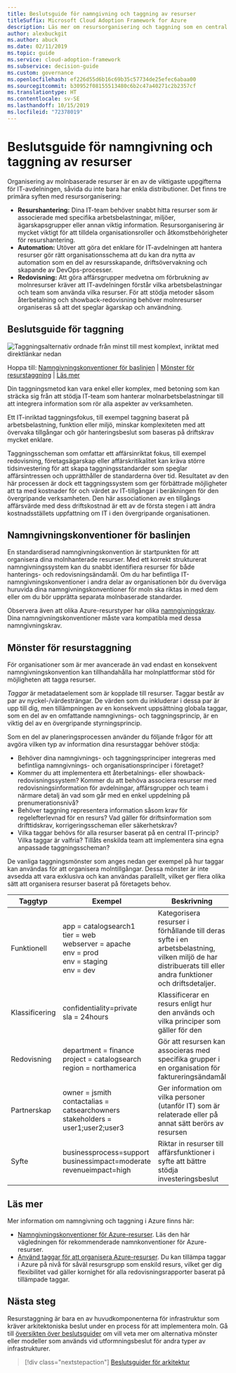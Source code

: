 ```yaml
---
title: Beslutsguide för namngivning och taggning av resurser
titleSuffix: Microsoft Cloud Adoption Framework for Azure
description: Läs mer om resursorganisering och taggning som en central tjänst i Azure-migreringar.
author: alexbuckgit
ms.author: abuck
ms.date: 02/11/2019
ms.topic: guide
ms.service: cloud-adoption-framework
ms.subservice: decision-guide
ms.custom: governance
ms.openlocfilehash: ef226d55d6b16c69b35c57734de25efec6abaa00
ms.sourcegitcommit: b30952f08155513480c6b2c47a40271c2b2357cf
ms.translationtype: HT
ms.contentlocale: sv-SE
ms.lasthandoff: 10/15/2019
ms.locfileid: "72378019"
---
```

# <a name="resource-naming-and-tagging-decision-guide"></a>Beslutsguide för namngivning och taggning av resurser

Organisering av molnbaserade resurser är en av de viktigaste uppgifterna för IT-avdelningen, såvida du inte bara har enkla distributioner. Det finns tre primära syften med resursorganisering:

- **Resurshantering:** Dina IT-team behöver snabbt hitta resurser som är associerade med specifika arbetsbelastningar, miljöer, ägarskapsgrupper eller annan viktig information. Resursorganisering är mycket viktigt för att tilldela organisationsroller och åtkomstbehörigheter för resurshantering.
- **Automation:** Utöver att göra det enklare för IT-avdelningen att hantera resurser gör rätt organisationsschema att du kan dra nytta av automation som en del av resursskapande, driftsövervakning och skapande av DevOps-processer.
- **Redovisning:** Att göra affärsgrupper medvetna om förbrukning av molnresurser kräver att IT-avdelningen förstår vilka arbetsbelastningar och team som använda vilka resurser. För att stödja metoder såsom återbetalning och showback-redovisning behöver molnresurser organiseras så att det speglar ägarskap och användning.

## <a name="tagging-decision-guide"></a>Beslutsguide för taggning

![Taggningsalternativ ordnade från minst till mest komplext, inriktat med direktlänkar nedan](../../_images/decision-guides/decision-guide-resource-tagging.png)

Hoppa till: [Namngivningskonventioner för baslinjen](#baseline-naming-conventions) | [Mönster för resurstaggning](#resource-tagging-patterns) | [Läs mer](#learn-more)

Din taggningsmetod kan vara enkel eller komplex, med betoning som kan sträcka sig från att stödja IT-team som hanterar molnarbetsbelastningar till att integrera information som rör alla aspekter av verksamheten.

Ett IT-inriktad taggningsfokus, till exempel taggning baserat på arbetsbelastning, funktion eller miljö, minskar komplexiteten med att övervaka tillgångar och gör hanteringsbeslut som baseras på driftskrav mycket enklare.

Taggningsscheman som omfattar ett affärsinriktat fokus, till exempel redovisning, företagsägarskap eller affärskritikalitet kan kräva större tidsinvestering för att skapa taggningsstandarder som speglar affärsintressen och upprätthåller de standarderna över tid. Resultatet av den här processen är dock ett taggningssystem som ger förbättrade möjligheter att ta med kostnader för och värdet av IT-tillgångar i beräkningen för den övergripande verksamheten. Den här associationen av en tillgångs affärsvärde med dess driftskostnad är ett av de första stegen i att ändra kostnadsställets uppfattning om IT i den övergripande organisationen.

## <a name="baseline-naming-conventions"></a>Namngivningskonventioner för baslinjen

En standardiserad namngivningskonvention är startpunkten för att organisera dina molnhanterade resurser. Med ett korrekt strukturerat namngivningssystem kan du snabbt identifiera resurser för både hanterings- och redovisningsändamål. Om du har befintliga IT-namngivningskonventioner i andra delar av organisationen bör du överväga huruvida dina namngivningskonventioner för moln ska riktas in med dem eller om du bör upprätta separata molnbaserade standarder.

Observera även att olika Azure-resurstyper har olika [namngivningskrav](../../ready/considerations/naming-and-tagging.md). Dina namngivningskonventioner måste vara kompatibla med dessa namngivningskrav.

## <a name="resource-tagging-patterns"></a>Mönster för resurstaggning

För organisationer som är mer avancerade än vad endast en konsekvent namngivningskonvention kan tillhandahålla har molnplattformar stöd för möjligheten att tagga resurser.

*Taggar* är metadataelement som är kopplade till resurser. Taggar består av par av nyckel-/värdesträngar. De värden som du inkluderar i dessa par är upp till dig, men tillämpningen av en konsekvent uppsättning globala taggar, som en del av en omfattande namngivnings- och taggningsprincip, är en viktig del av en övergripande styrningsprincip.

Som en del av planeringsprocessen använder du följande frågor för att avgöra vilken typ av information dina resurstaggar behöver stödja:

- Behöver dina namngivnings- och taggningsprinciper integreras med befintliga namngivnings- och organisationsprinciper i företaget?
- Kommer du att implementera ett återbetalnings- eller showback-redovisningssystem? Kommer du att behöva associera resurser med redovisningsinformation för avdelningar, affärsgrupper och team i närmare detalj än vad som går med en enkel uppdelning på prenumerationsnivå?
- Behöver taggning representera information såsom krav för regelefterlevnad för en resurs? Vad gäller för driftsinformation som drifttidskrav, korrigeringsscheman eller säkerhetskrav?
- Vilka taggar behövs för alla resurser baserat på en central IT-princip? Vilka taggar är valfria? Tillåts enskilda team att implementera sina egna anpassade taggningsscheman?

De vanliga taggningsmönster som anges nedan ger exempel på hur taggar kan användas för att organisera molntillgångar. Dessa mönster är inte avsedda att vara exklusiva och kan användas parallellt, vilket ger flera olika sätt att organisera resurser baserat på företagets behov.

<!-- markdownlint-disable MD033 -->

| Taggtyp | Exempel | Beskrivning |
|-----|-----|-----|
| Funktionell            | app = catalogsearch1 <br/>tier = web <br/>webserver = apache<br/>env = prod <br/>env = staging <br/>env = dev                 | Kategorisera resurser i förhållande till deras syfte i en arbetsbelastning, vilken miljö de har distribuerats till eller andra funktioner och driftsdetaljer.                                 |
| Klassificering        | confidentiality=private<br/>sla = 24hours                                 | Klassificerar en resurs enligt hur den används och vilka principer som gäller för den                               |
| Redovisning            | department = finance <br/>project = catalogsearch <br/>region = northamerica | Gör att resursen kan associeras med specifika grupper i en organisation för faktureringsändamål |
| Partnerskap           | owner = jsmith <br/>contactalias = catsearchowners<br/>stakeholders = user1;user2;user3<br/>                       | Ger information om vilka personer (utanför IT) som är relaterade eller på annat sätt berörs av resursen                      |
| Syfte               | businessprocess=support<br/>businessimpact=moderate<br/>revenueimpact=high   | Riktar in resurser till affärsfunktioner i syfte att bättre stödja investeringsbeslut  |

<!-- markdownlint-enable MD033 -->

## <a name="learn-more"></a>Läs mer

Mer information om namngivning och taggning i Azure finns här:

- [Namngivningskonventioner för Azure-resurser](https://docs.microsoft.com/azure/architecture/best-practices/naming-conventions). Läs den här vägledningen för rekommenderade namnkonventioner för Azure-resurser.
- [Använd taggar för att organisera Azure-resurser](https://docs.microsoft.com/azure/azure-resource-manager/resource-group-using-tags?toc=/azure/billing/TOC.json). Du kan tillämpa taggar i Azure på nivå för såväl resursgrupp som enskild resurs, vilket ger dig flexibilitet vad gäller kornighet för alla redovisningsrapporter baserat på tillämpade taggar.

## <a name="next-steps"></a>Nästa steg

Resurstaggning är bara en av huvudkomponenterna för infrastruktur som kräver arkitektoniska beslut under en process för att implementera moln. Gå till [översikten över beslutsguider](../index.md) om vill veta mer om alternativa mönster eller modeller som används vid utformningsbeslut för andra typer av infrastrukturer.

> [!div class="nextstepaction"]
> [Beslutsguider för arkitektur](../index.md)
